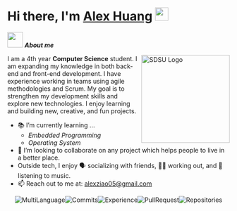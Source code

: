 <h1><b>Hi there, I'm </b><a href="https://github.com/alexziao05">Alex Huang</a> <img src="https://media.giphy.com/media/hvRJCLFzcasrR4ia7z/giphy.gif" width="30"></h1>

<img src = "https://github.com/7oSkaaa/7oSkaaa/blob/main/Images/about_me.gif?raw=true" width = 35>&nbsp;***About me***

<img align="right" width=200px alt="SDSU Logo" src="https://brand.sdsu.edu/_images/_logo-section/downloads/1000-horizontal-reverse.jpg"/>

I am a 4th year **Computer Science** student. I am expanding my knowledge in both back-end and front-end development. I have experience working in teams using agile methodologies and Scrum. My goal is to strengthen my development skills and explore new technologies. I enjoy learning and building new, creative, and fun projects.
- 📚 I’m currently learning ...
  - *Embedded Programming*
  - *Operating System*
- 💞️ I’m looking to collaborate on any project which helps people to live in a better place.
- Outside tech, I enjoy 🗣️ socializing with friends, 🏋️‍♀️ working out, and 🎵 listening to music.
- 📫 Reach out to me at: <a href="alexziao05@gmail.com">alexziao05@gmail.com</a>

<p align="center">
  <img src="https://github-profile-trophy.vercel.app/?username=alexziao05&theme=dracula&title=MultiLanguage" alt="MultiLanguage" /><img src="https://github-profile-trophy.vercel.app/?username=alexziao05&theme=dracula&title=Commits" alt="Commits" /><img src="https://github-profile-trophy.vercel.app/?username=alexziao05&theme=dracula&title=Experience" alt="Experience" /><img src="https://github-profile-trophy.vercel.app/?username=alexziao05&theme=dracula&title=PullRequest" alt="PullRequest" /><img src="https://github-profile-trophy.vercel.app/?username=alexziao05&theme=dracula&title=Repositories" alt="Repositories" />
</p>










